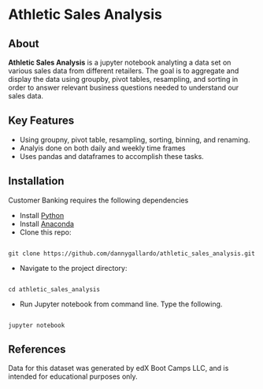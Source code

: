 # Athletic Sales Analysis

## About

**Athletic Sales Analysis** is a jupyter notebook analyting a data set on various sales data from different retailers.  The goal is to aggregate and display the data using groupby, pivot tables, resampling, and sorting in order to answer relevant business questions needed to understand our sales data. 

## Key Features
- Using groupny, pivot table, resampling, sorting, binning, and renaming.
- Analyis done on both daily and weekly time frames
- Uses pandas and dataframes to accomplish these tasks.

## Installation
Customer Banking requires the following dependencies
- Install [Python](https://www.python.org/)
- Install [Anaconda](https://www.anaconda.com/download )
- Clone this repo:  
```

git clone https://github.com/dannygallardo/athletic_sales_analysis.git

```
- Navigate to the project directory:  
```

cd athletic_sales_analysis

```
- Run Jupyter notebook from command line.  Type the following.
```

jupyter notebook

```

## References
Data for this dataset was generated by edX Boot Camps LLC, and is intended for educational purposes only.






